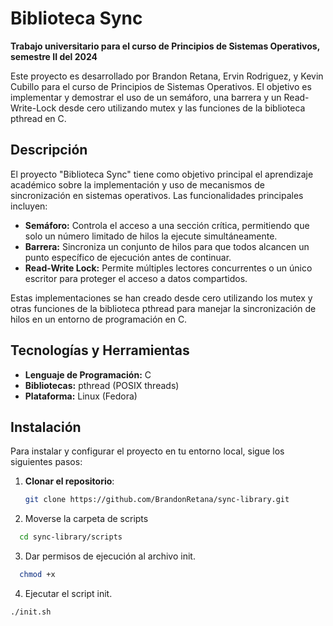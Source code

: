 # Biblioteca Sync

**Trabajo universitario para el curso de Principios de Sistemas Operativos, semestre II del 2024**

Este proyecto es desarrollado por Brandon Retana, Ervin Rodriguez, y Kevin Cubillo para el curso de Principios de Sistemas Operativos. El objetivo es implementar y demostrar el uso de un semáforo, una barrera y un Read-Write-Lock desde cero utilizando mutex y las funciones de la biblioteca pthread en C.

## Descripción

El proyecto "Biblioteca Sync" tiene como objetivo principal el aprendizaje académico sobre la implementación y uso de mecanismos de sincronización en sistemas operativos. Las funcionalidades principales incluyen:

- **Semáforo:** Controla el acceso a una sección crítica, permitiendo que solo un número limitado de hilos la ejecute simultáneamente.
- **Barrera:** Sincroniza un conjunto de hilos para que todos alcancen un punto específico de ejecución antes de continuar.
- **Read-Write Lock:** Permite múltiples lectores concurrentes o un único escritor para proteger el acceso a datos compartidos.

Estas implementaciones se han creado desde cero utilizando los mutex y otras funciones de la biblioteca pthread para manejar la sincronización de hilos en un entorno de programación en C.

## Tecnologías y Herramientas

- **Lenguaje de Programación:** C
- **Bibliotecas:** pthread (POSIX threads)
- **Plataforma:** Linux (Fedora)

## Instalación

Para instalar y configurar el proyecto en tu entorno local, sigue los siguientes pasos:

1. **Clonar el repositorio**:
   ```bash
   git clone https://github.com/BrandonRetana/sync-library.git
   ```
2. Moverse la carpeta de scripts
```bash
  cd sync-library/scripts
```
3. Dar permisos de ejecución al archivo init.
```bash
  chmod +x
```
4. Ejecutar el script init.
```bash
./init.sh
```

